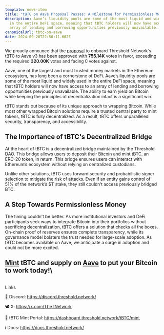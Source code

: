 ```yaml
---
template: news-item
title: "tBTC on Aave Proposal Passes: A Milestone for Permissionless Money"
description: Aave’s liquidity pools are some of the most liquid and widely used
  in the entire DeFi space, meaning that tBTC holders will now have access to an
  array of lending and borrowing opportunities previously unavailable.
canonicalUrl: tbtc-on-aave
date: 2024-09-20T22:50:11.662Z
---
```

We proudly announce that the [proposal](https://vote.onaave.com/proposal/?proposalId=168&ipfsHash=0xc6a9b3c0acd8996082cfea92cb8b8bd150f68425ad355909539311f710b8c40f) to onboard Threshold Network's tBTC to Aave v3 has been approved with **755.14K** votes in favor, exceeding the required **320.00K** votes and facing 0 votes against. 

Aave, one of the largest and most trusted money markets in the Ethereum ecosystem, has long been a cornerstone of DeFi. Aave’s liquidity pools are some of the most liquid and widely used in the entire DeFi space, meaning that tBTC holders will now have access to an array of lending and borrowing opportunities previously unavailable. The ability to earn yield on Bitcoin while keeping the principles of decentralization intact is a significant win. 

tBTC stands out because of its unique approach to wrapping Bitcoin. While most other wrapped Bitcoin solutions require a trusted central party to mint tokens, tBTC is fully decentralized. As a result, tBTC offers unparalleled security, transparency, and accessibility. 

## The Importance of tBTC's Decentralized Bridge

At the heart of tBTC is a decentralized bridge maintained by the Threshold DAO. This bridge allows users to deposit their Bitcoin and mint tBTC, an ERC-20 token, in return. This bridge ensures users can interact with Ethereum’s ecosystem without relying on centralized custodians. 

Unlike other solutions, tBTC uses forward security and probabilistic signer selection to mitigate the risk of attacks. Even if an entity gains control of 51% of the network’s $T stake, they still couldn’t access previously bridged BTC.

## A Step Towards Permissionless Money

The timing couldn't be better. As more institutional investors and DeFi participants seek ways to integrate Bitcoin into their portfolios without sacrificing decentralization, tBTC offers a solution that checks all the boxes. On-chain proof of reserves ensures complete transparency, while its governance model bolsters the trust needed for large-scale adoption. As tBTC becomes available on Aave, we anticipate a surge in adoption and could not be more excited. 

## [Mint](https://dashboard.threshold.network/overview/network) tBTC and supply on [Aave](https://app.aave.com/markets/) to put your Bitcoin to work today!\
\
Links

👾 Discord: <https://discord.threshold.network/>

🕊 X: <https://x.com/TheTNetwork> 

🏦 tBTC Mint Portal: https://dashboard.threshold.network/tBTC/mint

ℹ️ Docs: <https://docs.threshold.network/>
